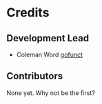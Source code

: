 # Credits

## Development Lead

- Coleman Word [gofunct](https://github.com/gofunct)

## Contributors

None yet. Why not be the first?